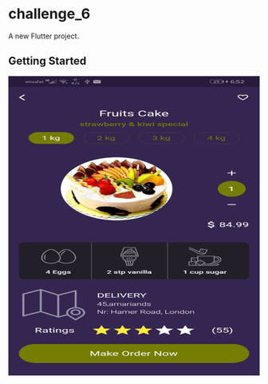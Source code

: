 # challenge_6

A new Flutter project.

## Getting Started

<img src="app_ui/Screenshot.jpg" width="600" height="600">
